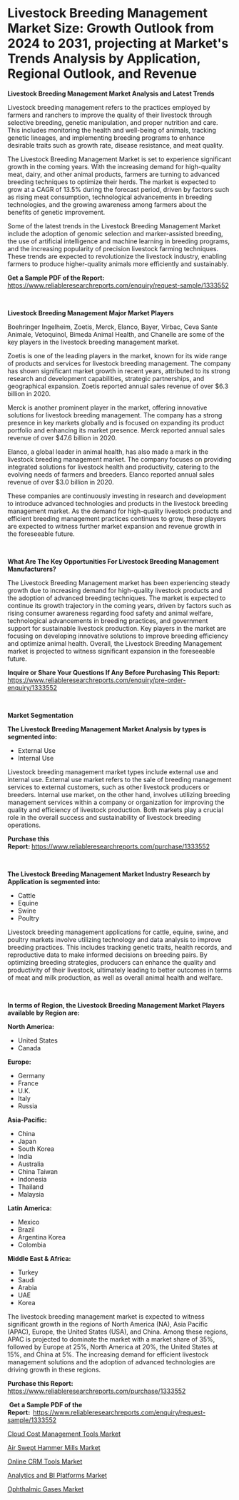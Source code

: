 <p><h1>Livestock Breeding Management Market Size: Growth Outlook from 2024 to 2031, projecting at Market's Trends Analysis by Application, Regional Outlook, and Revenue</h1></p><p><strong>Livestock Breeding Management Market Analysis and Latest Trends</strong></p>
<p><p>Livestock breeding management refers to the practices employed by farmers and ranchers to improve the quality of their livestock through selective breeding, genetic manipulation, and proper nutrition and care. This includes monitoring the health and well-being of animals, tracking genetic lineages, and implementing breeding programs to enhance desirable traits such as growth rate, disease resistance, and meat quality.</p><p>The Livestock Breeding Management Market is set to experience significant growth in the coming years. With the increasing demand for high-quality meat, dairy, and other animal products, farmers are turning to advanced breeding techniques to optimize their herds. The market is expected to grow at a CAGR of 13.5% during the forecast period, driven by factors such as rising meat consumption, technological advancements in breeding technologies, and the growing awareness among farmers about the benefits of genetic improvement.</p><p>Some of the latest trends in the Livestock Breeding Management Market include the adoption of genomic selection and marker-assisted breeding, the use of artificial intelligence and machine learning in breeding programs, and the increasing popularity of precision livestock farming techniques. These trends are expected to revolutionize the livestock industry, enabling farmers to produce higher-quality animals more efficiently and sustainably.</p></p>
<p><strong>Get a Sample PDF of the Report:&nbsp;</strong> <a href="https://www.reliableresearchreports.com/enquiry/request-sample/1333552">https://www.reliableresearchreports.com/enquiry/request-sample/1333552</a></p>
<p>&nbsp;</p>
<p><strong>Livestock Breeding Management Major Market Players</strong></p>
<p><p>Boehringer Ingelheim, Zoetis, Merck, Elanco, Bayer, Virbac, Ceva Sante Animale, Vetoquinol, Bimeda Animal Health, and Chanelle are some of the key players in the livestock breeding management market.</p><p>Zoetis is one of the leading players in the market, known for its wide range of products and services for livestock breeding management. The company has shown significant market growth in recent years, attributed to its strong research and development capabilities, strategic partnerships, and geographical expansion. Zoetis reported annual sales revenue of over $6.3 billion in 2020.</p><p>Merck is another prominent player in the market, offering innovative solutions for livestock breeding management. The company has a strong presence in key markets globally and is focused on expanding its product portfolio and enhancing its market presence. Merck reported annual sales revenue of over $47.6 billion in 2020.</p><p>Elanco, a global leader in animal health, has also made a mark in the livestock breeding management market. The company focuses on providing integrated solutions for livestock health and productivity, catering to the evolving needs of farmers and breeders. Elanco reported annual sales revenue of over $3.0 billion in 2020.</p><p>These companies are continuously investing in research and development to introduce advanced technologies and products in the livestock breeding management market. As the demand for high-quality livestock products and efficient breeding management practices continues to grow, these players are expected to witness further market expansion and revenue growth in the foreseeable future.</p></p>
<p>&nbsp;</p>
<p><strong>What Are The Key Opportunities For Livestock Breeding Management Manufacturers?</strong></p>
<p><p>The Livestock Breeding Management market has been experiencing steady growth due to increasing demand for high-quality livestock products and the adoption of advanced breeding techniques. The market is expected to continue its growth trajectory in the coming years, driven by factors such as rising consumer awareness regarding food safety and animal welfare, technological advancements in breeding practices, and government support for sustainable livestock production. Key players in the market are focusing on developing innovative solutions to improve breeding efficiency and optimize animal health. Overall, the Livestock Breeding Management market is projected to witness significant expansion in the foreseeable future.</p></p>
<p><strong>Inquire or Share Your Questions If Any Before Purchasing This Report:</strong> <a href="https://www.reliableresearchreports.com/enquiry/pre-order-enquiry/1333552">https://www.reliableresearchreports.com/enquiry/pre-order-enquiry/1333552</a></p>
<p>&nbsp;</p>
<p><strong>Market Segmentation</strong></p>
<p><strong>The Livestock Breeding Management Market Analysis by types is segmented into:</strong></p>
<p><ul><li>External Use</li><li>Internal Use</li></ul></p>
<p><p>Livestock breeding management market types include external use and internal use. External use market refers to the sale of breeding management services to external customers, such as other livestock producers or breeders. Internal use market, on the other hand, involves utilizing breeding management services within a company or organization for improving the quality and efficiency of livestock production. Both markets play a crucial role in the overall success and sustainability of livestock breeding operations.</p></p>
<p><strong>Purchase this Report:&nbsp;</strong><a href="https://www.reliableresearchreports.com/purchase/1333552">https://www.reliableresearchreports.com/purchase/1333552</a></p>
<p>&nbsp;</p>
<p><strong>The Livestock Breeding Management Market Industry Research by Application is segmented into:</strong></p>
<p><ul><li>Cattle</li><li>Equine</li><li>Swine</li><li>Poultry</li></ul></p>
<p><p>Livestock breeding management applications for cattle, equine, swine, and poultry markets involve utilizing technology and data analysis to improve breeding practices. This includes tracking genetic traits, health records, and reproductive data to make informed decisions on breeding pairs. By optimizing breeding strategies, producers can enhance the quality and productivity of their livestock, ultimately leading to better outcomes in terms of meat and milk production, as well as overall animal health and welfare.</p></p>
<p>&nbsp;</p>
<p><strong>In terms of Region, the Livestock Breeding Management Market Players available by Region are:</strong></p>
<p>
    <p> <strong> North America: </strong>
        <ul>
            <li>United States</li>
            <li>Canada</li>
        </ul>
        </p> 
    <p> <strong> Europe: </strong>
        <ul>
            <li>Germany</li>
            <li>France</li>
            <li>U.K.</li>
            <li>Italy</li>
            <li>Russia</li>
        </ul>
        </p> 
    <p> <strong> Asia-Pacific: </strong>
        <ul>
            <li>China</li>
            <li>Japan</li>
            <li>South Korea</li>
            <li>India</li>
            <li>Australia</li>
            <li>China Taiwan</li>
            <li>Indonesia</li>
            <li>Thailand</li>
            <li>Malaysia</li>
        </ul>
        </p> 
    <p> <strong> Latin America: </strong>
        <ul>
            <li>Mexico</li>
            <li>Brazil</li>
            <li>Argentina Korea</li>
            <li>Colombia</li>
        </ul>
        </p> 
    <p> <strong> Middle East & Africa: </strong>
        <ul>
            <li>Turkey</li>
            <li>Saudi</li>
            <li>Arabia</li>
            <li>UAE</li>
            <li>Korea</li>
        </ul>
    </p>
    </p>
<p><p>The livestock breeding management market is expected to witness significant growth in the regions of North America (NA), Asia Pacific (APAC), Europe, the United States (USA), and China. Among these regions, APAC is projected to dominate the market with a market share of 35%, followed by Europe at 25%, North America at 20%, the United States at 15%, and China at 5%. The increasing demand for efficient livestock management solutions and the adoption of advanced technologies are driving growth in these regions.</p></p>
<p><strong>Purchase this Report: </strong><a href="https://www.reliableresearchreports.com/purchase/1333552">https://www.reliableresearchreports.com/purchase/1333552</a></p>
<p>&nbsp;<strong>Get a Sample PDF of the Report:&nbsp;&nbsp;</strong><a href="https://www.reliableresearchreports.com/enquiry/request-sample/1333552">https://www.reliableresearchreports.com/enquiry/request-sample/1333552</a></p>
<p><strong></strong></p>
<p><p><a href="https://medium.com/@shirleysullivan73/cloud-cost-management-tools-market-insights-into-market-cagr-market-trends-and-growth-strategies-fdb5fd911ef8">Cloud Cost Management Tools Market</a></p><p><a href="https://github.com/WillieWoodard/Market-Research-Report-List-3/blob/main/air-swept-hammer-mills-market.md">Air Swept Hammer Mills Market</a></p><p><a href="https://medium.com/@shirleysullivan73/online-crm-tools-market-size-reveals-the-best-marketing-channels-in-global-industry-95d3d515a2a5">Online CRM Tools Market</a></p><p><a href="https://medium.com/@mildredlawson1937/analytics-and-bi-platforms-market-research-report-its-history-and-forecast-2024-to-2031-1f167a68d5ce">Analytics and BI Platforms Market</a></p><p><a href="https://github.com/marloy8/Market-Research-Report-List-3/blob/main/ophthalmic-gases-market.md">Ophthalmic Gases Market</a></p></p>